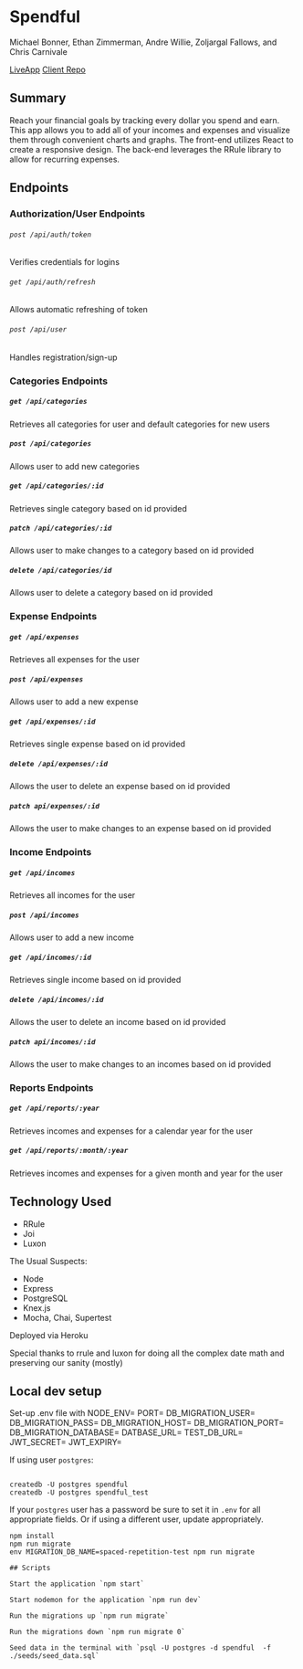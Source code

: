 # Spendful

Michael Bonner, Ethan Zimmerman, Andre Willie, Zoljargal Fallows, and Chris Carnivale

[LiveApp](http://spendful.now.sh)
[Client Repo](https://github.com/thinkful-ei-armadillo/spendful-client)

## Summary

Reach your financial goals by tracking every dollar you spend and earn.  This app allows you to 
add all of your incomes and expenses and visualize them through convenient charts and graphs.  The
front-end utilizes React to create a responsive design.  The back-end leverages the RRule library to allow
for recurring expenses.

## Endpoints

### Authorization/User Endpoints

###### `post /api/auth/token`
Verifies credentials for logins

###### `get /api/auth/refresh`
Allows automatic refreshing of token

###### `post /api/user`
Handles registration/sign-up

### Categories Endpoints

##### `get /api/categories`
Retrieves all categories for user and default categories for new users

##### `post /api/categories`
Allows user to add new categories

##### `get /api/categories/:id`
Retrieves single category based on id provided

##### `patch /api/categories/:id`
Allows user to make changes to a category based on id provided

##### `delete /api/categories/id`
Allows user to delete a category based on id provided

### Expense Endpoints

##### `get /api/expenses`
Retrieves all expenses for the user

##### `post /api/expenses`
Allows user to add a new expense

##### `get /api/expenses/:id`
Retrieves single expense based on id provided

##### `delete /api/expenses/:id`
Allows the user to delete an expense based on id provided

##### `patch api/expenses/:id`
Allows the user to make changes to an expense based on id provided

### Income Endpoints

##### `get /api/incomes`
Retrieves all incomes for the user

##### `post /api/incomes`
Allows user to add a new income

##### `get /api/incomes/:id`
Retrieves single income based on id provided

##### `delete /api/incomes/:id`
Allows the user to delete an income based on id provided

##### `patch api/incomes/:id`
Allows the user to make changes to an incomes based on id provided

### Reports Endpoints

##### `get /api/reports/:year`
Retrieves incomes and expenses for a calendar year for the user

##### `get /api/reports/:month/:year`
Retrieves incomes and expenses for a given month and year for the user

## Technology Used
- RRule
- Joi
- Luxon

The Usual Suspects: 

- Node
- Express
- PostgreSQL
- Knex.js
- Mocha, Chai, Supertest

Deployed via Heroku

  Special thanks to rrule and luxon for doing all the complex date math and 
  preserving our sanity (mostly) 

## Local dev setup

Set-up .env file with 
NODE_ENV=
PORT=
DB_MIGRATION_USER= 
DB_MIGRATION_PASS= 
DB_MIGRATION_HOST= 
DB_MIGRATION_PORT= 
DB_MIGRATION_DATABASE=
DATBASE_URL=
TEST_DB_URL=
JWT_SECRET=
JWT_EXPIRY=


If using user `postgres`:
```

createdb -U postgres spendful
createdb -U postgres spendful_test
```
If your `postgres` user has a password be sure to set it in `.env` for all appropriate fields. Or if using a different user, update appropriately.

```
npm install
npm run migrate
env MIGRATION_DB_NAME=spaced-repetition-test npm run migrate

## Scripts

Start the application `npm start`

Start nodemon for the application `npm run dev`

Run the migrations up `npm run migrate`

Run the migrations down `npm run migrate 0`

Seed data in the terminal with `psql -U postgres -d spendful  -f ./seeds/seed_data.sql`
